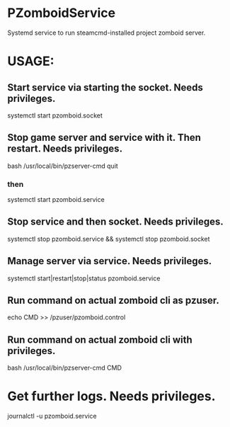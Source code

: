 # PZomboidService
Systemd service to run steamcmd-installed project zomboid server.

# USAGE:

## Start service via starting the socket. Needs privileges.
systemctl start pzomboid.socket

## Stop game server and service with it. Then restart. Needs privileges.
bash /usr/local/bin/pzserver-cmd quit
### then
systemctl start pzomboid.service

## Stop service and then socket. Needs privileges.
systemctl stop pzomboid.service && systemctl stop pzomboid.socket

## Manage server via service. Needs privileges.
systemctl start|restart|stop|status pzomboid.service

## Run command on actual zomboid cli as pzuser.
echo CMD >> /pzuser/pzomboid.control

## Run command on actual zomboid cli with privileges.
bash /usr/local/bin/pzserver-cmd CMD

# Get further logs. Needs privileges.
journalctl -u pzomboid.service